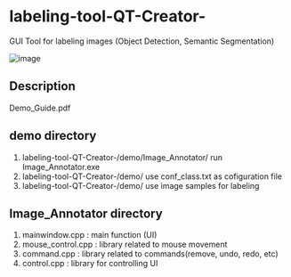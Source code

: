 # labeling-tool-QT-Creator-
GUI Tool for labeling images (Object Detection, Semantic Segmentation)

![image](https://user-images.githubusercontent.com/59387731/98764325-e4223d00-241e-11eb-88e2-bdd004960bc5.png)

## Description
Demo_Guide.pdf

## demo directory

1. labeling-tool-QT-Creator-/demo/Image_Annotator/      run Image_Annotator.exe
2. labeling-tool-QT-Creator-/demo/                      use conf_class.txt as cofiguration file
3. labeling-tool-QT-Creator-/demo/                      use image samples for labeling

## Image_Annotator directory
1. mainwindow.cpp : main function (UI)
2. mouse_control.cpp : library related to mouse movement
3. command.cpp : library related to commands(remove, undo, redo, etc)
4. control.cpp : library for controlling UI
